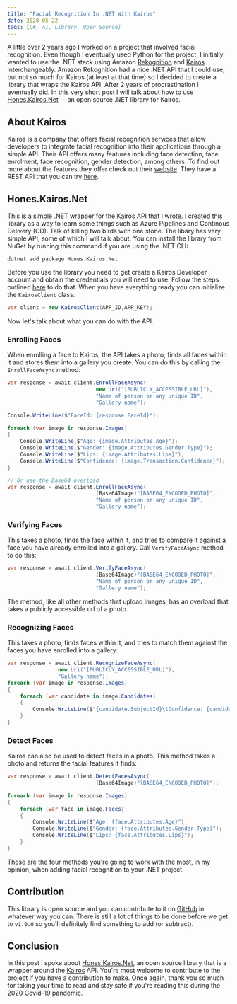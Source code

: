 ```yaml
---
title: "Facial Recognition In .NET With Kairos"
date: 2020-05-22
tags: [C#, AI, Library, Open Source]
---
```


A little over 2 years ago I worked on a project that involved facial recognition. Even though I eventually used Python for the project, I initially wanted to use the .NET stack using Amazon [Rekognition](https://aws.amazon.com/rekognition/) and [Kairos](https://www.kairos.com/) interchangeably. Amazon Rekognition had a nice .NET API that I could use, but not so much for Kairos (at least at that time) so I decided to create a library that wraps the Kairos API. After 2 years of procrastination I eventually did. In this very short post I will talk about how to use [Hones.Kairos.Net](https://www.nuget.org/packages/Hones.Kairos.Net/) -- an open source .NET library for Kairos.

## About Kairos

Kairos is a company that offers facial recognition services that allow developers to integrate facial recognition into their applications through a simple API. Their API offers many features including face detection, face enrolment, face recognition, gender detection, among others. To find out more about the features they offer check out their [website](https://www.kairos.com/features). They have a REST API that you can try [here](https://www.kairos.com/docs/api/).

## Hones.Kairos.Net

This is a simple .NET wrapper for the Kairos API that I wrote. I created this library as a way to learn some things such as Azure Pipelines and Continous Delivery (CD). Talk of killing two birds with one stone. The libary has very simple API, some of which I will talk about. You can install the library from NuGet by running this command if you are using the .NET CLI:

```
dotnet add package Hones.Kairos.Net
```

Before you use the library you need to get create a Kairos Developer account and obtain the credentials you will need to use. Follow the steps outlined [here](https://www.kairos.com/docs/getting-started-with-kairos-face-recognition) to do that. When you have everything ready you can initialize the `KairosClient` class:

```csharp
var client = new KairosClient(APP_ID,APP_KEY);
```

Now let's talk about what you can do with the API.

### Enrolling Faces

When enrolling a face to Kairos, the API takes a photo, finds all faces within it and stores them into a gallery you create. You can do this by calling the `EnrollFaceAsync` method:

```csharp
var response = await client.EnrollFaceAsync(
                            new Uri("[PUBLICLY_ACCESSIBLE_URL]"),
                            "Name of person or any unique ID",
                            "Gallery name");

Console.WriteLine($"FaceId: {response.FaceId}");

foreach (var image in response.Images)
{
    Console.WriteLine($"Age: {image.Attributes.Age}");
    Console.WriteLine($"Gender: {image.Attributes.Gender.Type}");
    Console.WriteLine($"Lips: {image.Attributes.Lips}");
    Console.WriteLine($"Confidence: {image.Transaction.Confidence}");
}

// Or use the Base64 overload
var response = await client.EnrollFaceAsync(
                            (Base64Image)"[BASE64_ENCODED_PHOTO]",
                            "Name of person or any unique ID",
                            "Gallery name");
```

### Verifying Faces

This takes a photo, finds the face within it, and tries to compare it against a face you have already enrolled into a gallery. Call `VerifyFaceAsync` method to do this:

```csharp
var response = await client.VerifyFaceAsync(
                            (Base64Image)"[BASE64_ENCODED_PHOTO]",
                            "Name of person or any unique ID",
                            "Gallery name");

```

The method, like all other methods that upload images, has an overload that takes a publicly accessible url of a photo.

### Recognizing Faces

This takes a photo, finds faces within it, and tries to match them against the faces you have enrolled into a gallery:

```csharp
var response = await client.RecognizeFaceAsync(
                new Uri("[PUBLICLY_ACCESSIBLE_URL]"),
                "Gallery name");
foreach (var image in response.Images)
{
    foreach (var candidate in image.Candidates)
    {
        Console.WriteLine($"{candidate.SubjectId}\tConfidence: {candidate.Confidence}");
    }
}
```

### Detect Faces

Kairos can also be used to detect faces in a photo. This method takes a photo and returns the facial features it finds:

```csharp
var response = await client.DetectFacesAsync(
                            (Base64Image)"[BASE64_ENCODED_PHOTO]");

foreach (var image in response.Images)
{
    foreach (var face in image.Faces)
    {
        Console.WriteLine($"Age: {face.Attributes.Age}");
        Console.WriteLine($"Gender: {face.Attributes.Gender.Type}");
        Console.WriteLine($"Lips: {face.Attributes.Lips}");
    }
}
```

These are the four methods you're going to work with the most, in my opinion, when adding facial recognition to your .NET project.

## Contribution

This library is open source and you can contribute to it on [GitHub](https://github.com/vince-nyanga/Kairos.Net) in whatever way you can. There is still a lot of things to be done before we get to `v1.0.0` so you'll definitely find something to add (or subtract).

## Conclusion

In this post I spoke about [Hones.Kairos.Net](https://www.nuget.org/packages/Hones.Kairos.Net/), an open source library that is a wrapper around the [Kairos](https://www.kairos.com/) API. You're most welcome to contribute to the project if you have a contribution to make. Once again, thank you so much for taking your time to read and stay safe if you're reading this during the 2020 Covid-19 pandemic.
